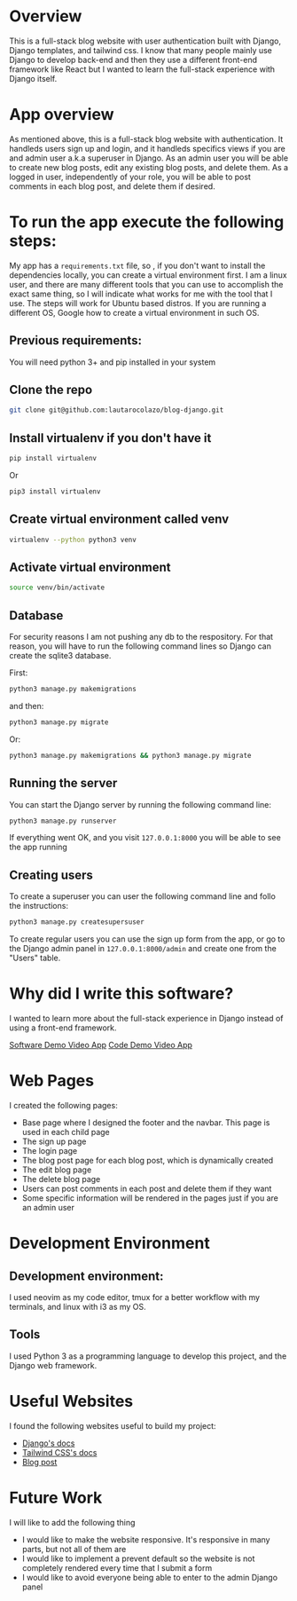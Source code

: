 # Overview

This is a full-stack blog website with user authentication built with Django, Django templates, and tailwind css. I know that many people mainly use Django to develop back-end and then they use a different front-end framework like React but I wanted to learn the full-stack experience with Django itself.

# App overview

As mentioned above, this is a full-stack blog website with authentication. It handleds users sign up and login, and it handleds specifics views if you are and admin user a.k.a superuser in Django.
As an admin user you will be able to create new blog posts, edit any existing blog posts, and delete them.
As a logged in user, independently of your role, you will be able to post comments in each blog post, and delete them if desired.

# To run the app execute the following steps:

My app has a `requirements.txt` file, so , if you don't want to install the dependencies locally, you can create a virtual environment first.
I am a linux user, and there are many different tools that you can use to accomplish the exact same thing, so I will indicate what works for me with the tool that I use. The steps will work for Ubuntu based distros.
If you are running a different OS, Google how to create a virtual environment in such OS.

## Previous requirements:

You will need python 3+ and pip installed in your system

## Clone the repo

```bash
git clone git@github.com:lautarocolazo/blog-django.git
```

## Install virtualenv if you don't have it

```bash
pip install virtualenv
```

Or

```bash
pip3 install virtualenv
```

## Create virtual environment called venv

```bash
virtualenv --python python3 venv
```

## Activate virtual environment

```bash
source venv/bin/activate
```

## Database

For security reasons I am not pushing any db to the respository. For that reason, you will have to run the following command lines so Django can create the sqlite3 database.

First:

```bash
python3 manage.py makemigrations
```

and then:

```bash
python3 manage.py migrate
```

Or:

```bash
python3 manage.py makemigrations && python3 manage.py migrate
```

## Running the server

You can start the Django server by running the following command line:

```bash
python3 manage.py runserver
```

If everything went OK, and you visit `127.0.0.1:8000` you will be able to see the app running

## Creating users

To create a superuser you can user the following command line and follo the instructions:

```bash
python3 manage.py createsupersuser
```

To create regular users you can use the sign up form from the app, or go to the Django admin panel in `127.0.0.1:8000/admin` and create one from the "Users" table.

# Why did I write this software?

I wanted to learn more about the full-stack experience in Django instead of using a front-end framework.

[Software Demo Video App](https://www.loom.com/share/323aaeb5655540ef8e1b750bfea87280?sid=28a6e19d-e24f-45e1-a666-3aa793cfc6ca)
[Code Demo Video App](https://www.loom.com/share/d8ea8601262c4d1889c9093a6c94eea7?sid=c5665b5c-11ac-4f49-b48b-5d4f7836de34)

# Web Pages

I created the following pages:

- Base page where I designed the footer and the navbar. This page is used in each child page
- The sign up page
- The login page
- The blog post page for each blog post, which is dynamically created
- The edit blog page
- The delete blog page
- Users can post comments in each post and delete them if they want
- Some specific information will be rendered in the pages just if you are an admin user

# Development Environment

## Development environment:

I used neovim as my code editor, tmux for a better workflow with my terminals, and linux with i3 as my OS.

## Tools

I used Python 3 as a programming language to develop this project, and the Django web framework.

# Useful Websites

I found the following websites useful to build my project:

- [Django's docs](https://docs.djangoproject.com/en/5.0/#django-documentation)
- [Tailwind CSS's docs](https://tailwindcss.com/docs/installation)
- [Blog post](https://learndjango.com/tutorials/django-login-and-logout-tutorial)

# Future Work

I will like to add the following thing

- I would like to make the website responsive. It's responsive in many parts, but not all of them are
- I would like to implement a prevent default so the website is not completely rendered every time that I submit a form
- I would like to avoid everyone being able to enter to the admin Django panel
